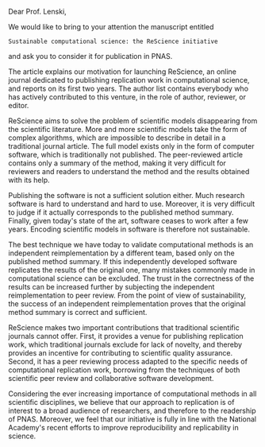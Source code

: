 Dear Prof. Lenski,

We would like to bring to your attention the manuscript entitled

    Sustainable computational science: the ReScience initiative

and ask you to consider it for publication in PNAS.

The article explains our motivation for launching ReScience, an online
journal dedicated to publishing replication work in computational
science, and reports on its first two years. The author list contains everybody who has actively
contributed to this venture, in the role of author, reviewer, or
editor.

ReScience aims to solve the problem of scientific models disappearing
from the scientific literature. More and more scientific models take
the form of complex algorithms, which are impossible to describe in
detail in a traditional journal article. The full model exists only in
the form of computer software, which is traditionally not published.
The peer-reviewed article contains only a summary of the method,
making it very difficult for reviewers and readers to understand
the method and the results obtained with its help.

Publishing the software is not a sufficient solution either. Much
research software is hard to understand and hard to use. Moreover,
it is very difficult to judge if it actually corresponds to the
published method summary. Finally, given today's state of the art,
software ceases to work after a few years. Encoding scientific models
in software is therefore not sustainable.

The best technique we have today to validate computational methods is
an independent reimplementation by a different team, based only on the
published method summary. If this independently developed software
replicates the results of the original one, many mistakes commonly
made in computational science can be excluded. The trust in the
correctness of the results can be increased further by subjecting the
independent reimplementation to peer review.  From the point of view
of sustainability, the success of an independent reimplementation proves
that the original method summary is correct and sufficient. 

ReScience makes two important contributions that traditional
scientific journals cannot offer. First, it provides a venue for
publishing replication work, which traditional journals exclude for
lack of novelty, and thereby provides an incentive for contributing to
scientific quality assurance. Second, it has a peer reviewing process
adapted to the specific needs of computational replication work,
borrowing from the techniques of both scientific peer review and
collaborative software development.

Considering the ever increasing importance of computational methods in
all scientific disciplines, we believe that our approach to
replication is of interest to a broad audience of researchers,
and therefore to the readership of PNAS. Moreover, we feel that
our initiative is fully in line with the National Academy's
recent efforts to improve reproducibility and replicability
in science.
